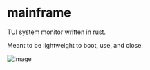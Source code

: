 # mainframe

TUI system monitor written in rust.

Meant to be lightweight to boot, use, and close.

![image](https://github.com/mdLafrance/mainframe/assets/25206305/fdff2757-c13c-49f9-b005-2952ccda206e)
